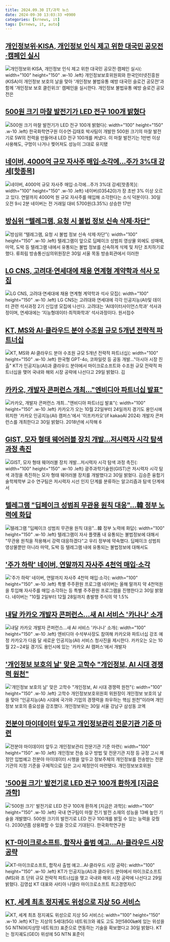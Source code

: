 ```yaml
---
title: 2024.09.30 IT/과학 뉴스
date: 2024-09-30 13:03:33 +0900
categories: [krnews, it]
tags: [krnews, it, auto]
---
```

## [개인정보위·KISA, 개인정보 인식 제고 위한 대국민 공모전·캠페인 실시](https://n.news.naver.com/mnews/article/030/0003243633)

![개인정보위·KISA, 개인정보 인식 제고 위한 대국민 공모전·캠페인 실시](https://mimgnews.pstatic.net/image/origin/030/2024/09/30/3243633.jpg?type=nf220_150){: width="100" height="150" .w-10 .left}
개인정보보호위원회와 한국인터넷진흥원(KISA)이 개인정보 보호의 날을 맞아 '개인정보 불법유통 예방 대국민 슬로건 공모전'과 함께 '개인정보 보호 클린위크' 캠페인을 실시한다. 개인정보 불법유통 예방 슬로건 공모전은

## [500원 크기 마찰 발전기가 LED 전구 100개 밝혔다](https://n.news.naver.com/mnews/article/014/0005247069)

![500원 크기 마찰 발전기가 LED 전구 100개 밝혔다](https://mimgnews.pstatic.net/image/origin/014/2024/09/30/5247069.jpg?type=nf220_150){: width="100" height="150" .w-10 .left}
한국화학연구원 이수연·김태호 박사팀이 개발한 500원 크기의 마찰 발전기로 5W의 전력을 만들어내 LED 전구 100개를 켜냈다. 이 마찰 발전기는 1만번 이상 사용해도, 구멍이 나거나 찢어져도 성능이 그대로 유지됐

## [네이버, 4000억 규모 자사주 매입·소각에…주가 3%대 강세[핫종목]](https://n.news.naver.com/mnews/article/421/0007815265)

![네이버, 4000억 규모 자사주 매입·소각에…주가 3%대 강세[핫종목]](https://mimgnews.pstatic.net/image/origin/421/2024/09/30/7815265.jpg?type=nf220_150){: width="100" height="150" .w-10 .left}
네이버(035420)가 장 초반 3% 이상 오르고 있다. 연말까지 4000억 원 규모 자사주를 매입해 소각한다는 소식 덕분이다. 30일 오전 9시 2분 네이버는 전 거래일 대비 5700원(3.35%) 상승한 17만

## [방심위 “텔레그램, 요청 시 불법 정보 신속 삭제·차단”](https://n.news.naver.com/mnews/article/020/0003589858)

![방심위 “텔레그램, 요청 시 불법 정보 신속 삭제·차단”](https://mimgnews.pstatic.net/image/origin/020/2024/09/30/3589858.jpg?type=nf220_150){: width="100" height="150" .w-10 .left}
텔레그램이 앞으로 딥페이크 성범죄 영상물 외에도 성매매, 마약, 도박 등 텔레그램 내에서 유통되는 불법 정보를 신속하게 삭제 및 차단 조치하기로 했다. 류희림 방송통신심의위원장은 30일 서울 목동 방송회관에서 이러한

## [LG CNS, 고려대·연세대에 채용 연계형 계약학과 석사 모집](https://n.news.naver.com/mnews/article/011/0004397613)

![LG CNS, 고려대·연세대에 채용 연계형 계약학과 석사 모집](https://mimgnews.pstatic.net/image/origin/011/2024/09/30/4397613.jpg?type=nf220_150){: width="100" height="150" .w-10 .left}
LG CNS는 고려대와 연세대에 각각 인공지능(AI)및 데이터 관련 석사과정 2기 신입생 모집에 나선다. 고려대는 ‘AI데이터사이언스학과’ 석사과정이며, 연세대에는 ‘지능형데이터·최적화학과’ 석사과정이다. 원서접수

## [KT, MS와 AI·클라우드 분야 수조원 규모 5개년 전략적 파트너십](https://n.news.naver.com/mnews/article/001/0014954132)

![KT, MS와 AI·클라우드 분야 수조원 규모 5개년 전략적 파트너십](https://mimgnews.pstatic.net/image/origin/001/2024/09/29/14954132.jpg?type=nf220_150){: width="100" height="150" .w-10 .left}
한국형 GPT-4o, 코파일럿 등 공동 개발…"아시아 시장 진출" KT가 인공지능(AI)과 클라우드 분야에서 마이크로소프트와 수조원 규모 전략적 파트너십을 맺어 국내와 해외 시장 공략에 나선다고 29일 밝혔다. 김

## [카카오, 개발자 콘퍼런스 개최…"엔비디아 파트너십 발표"](https://n.news.naver.com/mnews/article/421/0007815160)

![카카오, 개발자 콘퍼런스 개최…"엔비디아 파트너십 발표"](https://mimgnews.pstatic.net/image/origin/421/2024/09/30/7815160.jpg?type=nf220_150){: width="100" height="150" .w-10 .left}
카카오가 오는 10월 22일부터 24일까지 경기도 용인시에 위치한 '카카오 인공지능(AI) 캠퍼스'에서 '이프카카오'(if kakaoAI 2024) 개발자 콘퍼런스를 개최한다고 30일 밝혔다. 2018년에 시작해 6

## [GIST, 모자 형태 웨어러블 장치 개발…저시력자 시각 탐색 과정 촉진](https://n.news.naver.com/mnews/article/119/0002876925)

![GIST, 모자 형태 웨어러블 장치 개발…저시력자 시각 탐색 과정 촉진](https://mimgnews.pstatic.net/image/origin/119/2024/09/30/2876925.jpg?type=nf220_150){: width="100" height="150" .w-10 .left}
광주과학기술원(GIST)은 저시력자 시각 탐색 과정을 촉진하는 모자 형태 웨어러블 장치를 개발했다고 30일 밝혔다. 김승준 융합기술학제학부 교수 연구팀은 저시력자 시선 인지 단계를 분류하는 알고리즘과 탐색 단계에서

## [텔레그램 "딥페이크 성범죄 무관용 원칙 대응"…韓 정부 노력에 화답](https://n.news.naver.com/mnews/article/277/0005478141)

![텔레그램 "딥페이크 성범죄 무관용 원칙 대응"…韓 정부 노력에 화답](https://mimgnews.pstatic.net/image/origin/277/2024/09/30/5478141.jpg?type=nf220_150){: width="100" height="150" .w-10 .left}
텔레그램이 자사 플랫폼 내 유통되는 불법정보에 대해서 "무관용 원칙을 적용해서 강력 대응하겠다"고 우리 정부에 약속했다. 딥페이크 성범죄 영상물뿐만 아니라 마약, 도박 등 텔레그램 내에 유통되는 불법정보에 대해서도

## ['주가 하락' 네이버, 연말까지 자사주 4천억 매입·소각](https://n.news.naver.com/mnews/article/001/0014955047)

!['주가 하락' 네이버, 연말까지 자사주 4천억 매입·소각](https://mimgnews.pstatic.net/image/origin/001/2024/09/30/14955047.jpg?type=nf220_150){: width="100" height="150" .w-10 .left}
특별 주주환원 프로그램 네이버는 올해 말까지 약 4천억원을 투입해 자사주를 매입·소각하는 등 특별 주주환원 프로그램을 진행한다고 30일 밝혔다. 네이버는 "10월 2일부터 12월 28일까지 총발행 주식의 약 1.5%

## [내달 카카오 개발자 콘퍼런스…새 AI 서비스 '카나나' 소개](https://n.news.naver.com/mnews/article/001/0014955351)

![내달 카카오 개발자 콘퍼런스…새 AI 서비스 '카나나' 소개](https://mimgnews.pstatic.net/image/origin/001/2024/09/30/14955351.jpg?type=nf220_150){: width="100" height="150" .w-10 .left}
엔비디아 수석부사장도 참여해 카카오와 파트너십 강조 예정 카카오가 다음 달 새로운 인공지능(AI) 서비스 청사진을 제시한다. 카카오는 오는 10월 22∼24일 경기도 용인시에 있는 '카카오 AI 캠퍼스'에서 개발자

## ['개인정보 보호의 날' 맞은 고학수 "개인정보, AI 시대 경쟁력 원천"](https://n.news.naver.com/mnews/article/011/0004397733)

!['개인정보 보호의 날' 맞은 고학수 "개인정보, AI 시대 경쟁력 원천"](https://mimgnews.pstatic.net/image/origin/011/2024/09/30/4397733.jpg?type=nf220_150){: width="100" height="150" .w-10 .left}
고학수 개인정보보호위원회 위원장이 개인정보 보호의 날을 맞아 “인공지능(AI) 시대에 국가와 기업의 경쟁력을 좌우하는 핵심 원천”이라며 개인정보 보호의 중요성을 강조했다. 개인정보위는 30일 서울 강남구 삼성동 코엑

## [전분야 마이데이터 앞두고 개인정보관리 전문기관 기준 마련](https://n.news.naver.com/mnews/article/001/0014955840)

![전분야 마이데이터 앞두고 개인정보관리 전문기관 기준 마련](https://mimgnews.pstatic.net/image/origin/001/2024/09/30/14955840.jpg?type=nf220_150){: width="100" height="150" .w-10 .left}
개인정보 전송 요구 방법 및 전문기관 지정 등 규정 고시 제정안 입법예고 전분야 마이데이터 시행을 앞두고 정보주체의 개인정보를 전송받는 전문기관의 지정 기준을 구체적으로 담은 고시 제정안이 마련됐다. 개인정보보호위원

## ['500원 크기' 발전기로 LED 전구 100개 환하게 [지금은 과학]](https://n.news.naver.com/mnews/article/031/0000872847)

!['500원 크기' 발전기로 LED 전구 100개 환하게 [지금은 과학]](https://mimgnews.pstatic.net/image/origin/031/2024/09/30/872847.jpg?type=nf220_150){: width="100" height="150" .w-10 .left}
국내 연구팀이 마찰 전기 발전 소재의 성능을 13배 높인 기술을 개발했다. 500원 크기의 발전기로 LED 전구 100개를 밝힐 수 있는 능력을 갖췄다. 2030년쯤 상용화할 수 있을 것으로 기대된다. 한국화학연구원

## [KT-마이크로소프트, 합작사 출범 예고…AI·클라우드 시장 공략](https://n.news.naver.com/mnews/article/016/0002368060)

![KT-마이크로소프트, 합작사 출범 예고…AI·클라우드 시장 공략](https://mimgnews.pstatic.net/image/origin/016/2024/09/29/2368060.jpg?type=nf220_150){: width="100" height="150" .w-10 .left}
KT가 인공지능(AI)과 클라우드 분야에서 마이크로소프트(MS)와 조 단위 규모 전략적 파트너십을 맺고 국내와 해외 시장 공략에 나선다고 29일 밝혔다. 김영섭 KT 대표와 사티아 나델라 마이크로소프트 최고경영자(C

## [KT, 세계 최초 정지궤도 위성으로 지상 5G 서비스](https://n.news.naver.com/mnews/article/032/0003323426)

![KT, 세계 최초 정지궤도 위성으로 지상 5G 서비스](https://mimgnews.pstatic.net/image/origin/032/2024/09/30/3323426.jpg?type=nf220_150){: width="100" height="150" .w-10 .left}
KT는 지상의 5세대(5G) 네트워크와 궤도 고도 3만5800㎞에 있는 위성을 5G NTN(비지상망 네트워크) 표준으로 연동하는 기술을 확보했다고 30일 밝혔다. KT는 정지궤도(GEO) 위성에 5G NTN 표준이

